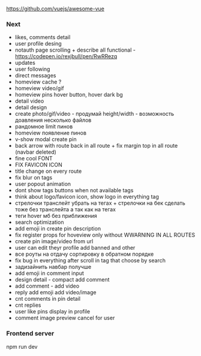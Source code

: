 https://github.com/vuejs/awesome-vue

### Next
- likes, comments detail
- user profile desing
- notauth page scrolling + describe all functional - https://codepen.io/rexjbull/pen/RwRRezq
- updates
- user following
- direct messages 
- homeview cache ?
- homeview video/gif
- homeview pins hover button, hover dark bg
- detail video
- detail design
- create photo/gif/video - продумай height/width - возможность доавления несколько файлов
- рандомное limit пинов
- homeview появление пинов
- v-show modal create pin
- back arrow with route back in all route + fix margin top in all route (navbar deleted)
- fine cool FONT
- FIX FAVICON ICON
- title change on every route
- fix blur on tags
- user popout animation 
- dont show tags buttons when not available tags
- think about logo/favicon icon, show logo in everything tag
- стрелочки транслейт убрать на тегах + стрелочки на бек сделать тоже без транслейта а так как на тегах
- теги hover мб без приближения
- search optimization
- add emoji in create pin description
- fix register props for hoveview only without WWARNING IN ALL ROUTES
- create pin image/video from url
- user can edit theyr profile add banned and other
- все роуты на отдачу сортировку в обратном порядке
- fix bug in everything after scroll in tag that choose by search
- задизайнить навбар получше
- add emoji in comment input
- design detail - compact add comment
- add comment - add video
- reply add emoji add video/image
- cnt comments in pin detail
- cnt replies
- user like pins display in profile
- comment image preview cancel for user

### Frontend server
  npm run dev
